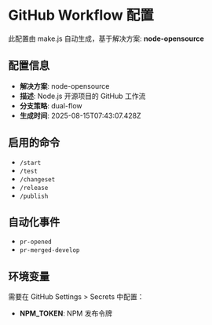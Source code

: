 # GitHub Workflow 配置

此配置由 make.js 自动生成，基于解决方案: **node-opensource**

## 配置信息

- **解决方案**: node-opensource
- **描述**: Node.js 开源项目的 GitHub 工作流
- **分支策略**: dual-flow
- **生成时间**: 2025-08-15T07:43:07.428Z

## 启用的命令

- `/start`
- `/test`
- `/changeset`
- `/release`
- `/publish`

## 自动化事件

- `pr-opened`
- `pr-merged-develop`

## 环境变量

需要在 GitHub Settings > Secrets 中配置：

- **NPM_TOKEN**: NPM 发布令牌
